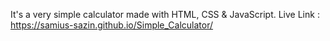 It's a very simple calculator made with HTML, CSS & JavaScript.
Live Link :
https://samius-sazin.github.io/Simple_Calculator/
